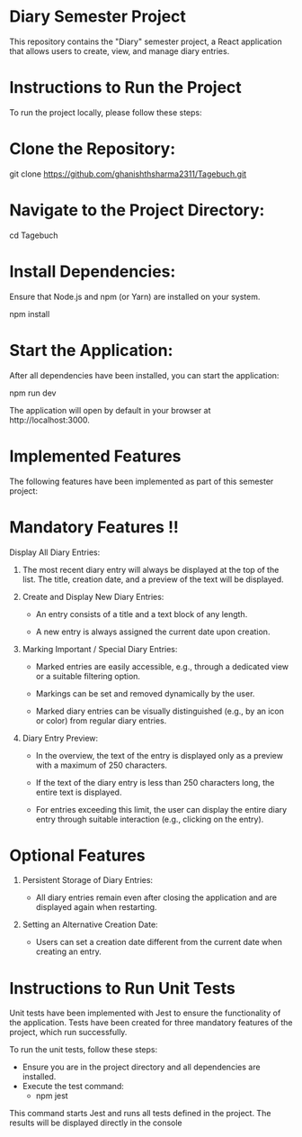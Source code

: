 # Diary Semester Project
This repository contains the "Diary" semester project, a React application that allows users to create, view, and manage diary entries.

#  Instructions to Run the Project
To run the project locally, please follow these steps:

# Clone the Repository:

git clone https://github.com/ghanishthsharma2311/Tagebuch.git

# Navigate to the Project Directory:

cd Tagebuch

# Install Dependencies:
Ensure that Node.js and npm (or Yarn) are installed on your system.

npm install


# Start the Application:
After all dependencies have been installed, you can start the application:

npm run dev


The application will open by default in your browser at http://localhost:3000.

# Implemented Features
The following features have been implemented as part of this semester project:

# Mandatory Features !!
Display All Diary Entries:

1. The most recent diary entry will always be displayed at the top of the list. The title, creation date, and a preview of the text will be displayed.

2. Create and Display New Diary Entries:
    - An entry consists of a title and a text block of any length.

    - A new entry is always assigned the current date upon creation.

3. Marking Important / Special Diary Entries:

    - Marked entries are easily accessible, e.g., through a dedicated view or a suitable filtering option.

    - Markings can be set and removed dynamically by the user.

    - Marked diary entries can be visually distinguished (e.g., by an icon or color) from regular diary entries.

4. Diary Entry Preview:

    - In the overview, the text of the entry is displayed only as a preview with a maximum of 250 characters.

    - If the text of the diary entry is less than 250 characters long, the entire text is displayed.

    - For entries exceeding this limit, the user can display the entire diary entry through suitable interaction (e.g., clicking on the entry).

# Optional Features
1. Persistent Storage of Diary Entries:

    - All diary entries remain even after closing the application and are displayed again when restarting.

2. Setting an Alternative Creation Date:

    - Users can set a creation date different from the current date when creating an entry.

# Instructions to Run Unit Tests
Unit tests have been implemented with Jest to ensure the functionality of the application. Tests have been created for three mandatory features of the project, which run successfully.

To run the unit tests, follow these steps:
- Ensure you are in the project directory and all dependencies are installed.
- Execute the test command:
    * npm jest

This command starts Jest and runs all tests defined in the project. The results will be displayed directly in the console
